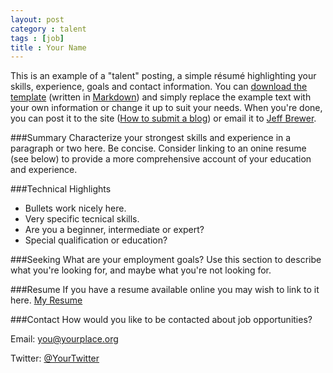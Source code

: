 ```yaml
---
layout: post
category : talent
tags : [job]
title : Your Name 
---
```


This is an example of a "talent" posting, a simple résumé highlighting your skills, experience, goals and contact information. You can [download the template](/examples/2013-12-10-talent-template.md) (written in [Markdown](http://daringfireball.net/projects/markdown/)) and simply replace the example text with your own information or change it up to suit your needs. When you're done, you can post it to the site ([How to submit a blog](/github.html)) or email it to [Jeff Brewer](mailto:jeffery.brewer@gmail.com). 

###Summary
Characterize your strongest skills and experience in a paragraph or two here. Be concise. Consider linking to an onine resume (see below) to provide a more comprehensive account of your education and experience.

###Technical Highlights
* Bullets work nicely here. 
* Very specific tecnical skills.
* Are you a beginner, intermediate or expert?
* Special qualification or education?


###Seeking
What are your employment goals? Use this section to describe what you're looking for, and maybe what you're not looking for. 

###Resume
If you have a resume available online you may wish to link to it here. 
[My Resume](http://en.wikipedia.org/wiki/Brendan_Eich "Not Really Me")

###Contact
How would you like to be contacted about job opportunities?

Email: [you@yourplace.org](mailto:you@yourplace.org)

Twitter: [@YourTwitter](https://twitter.com/daringfireball)
